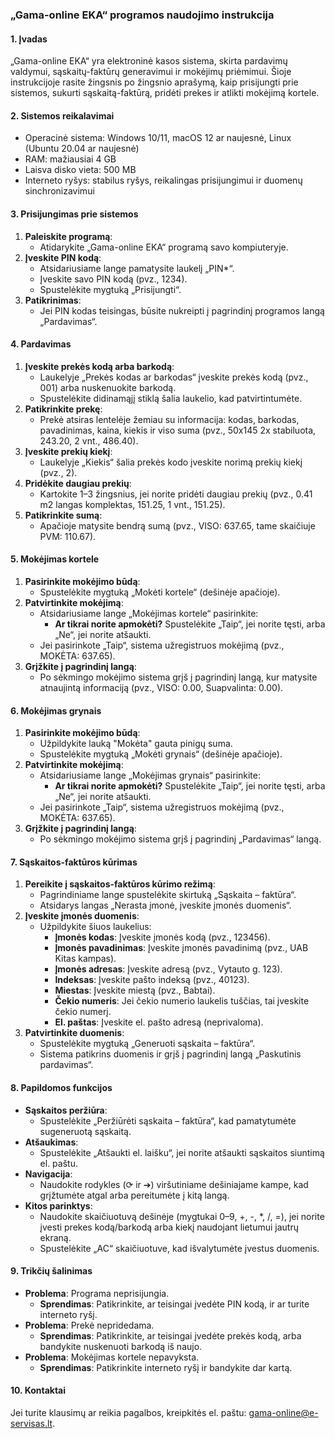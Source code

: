 ### „Gama-online EKA“ programos naudojimo instrukcija

#### 1. Įvadas
„Gama-online EKA“ yra elektroninė kasos sistema, skirta pardavimų valdymui, sąskaitų-faktūrų generavimui ir mokėjimų priėmimui. Šioje instrukcijoje rasite žingsnis po žingsnio aprašymą, kaip prisijungti prie sistemos, sukurti sąskaitą-faktūrą, pridėti prekes ir atlikti mokėjimą kortele.

#### 2. Sistemos reikalavimai
- Operacinė sistema: Windows 10/11, macOS 12 ar naujesnė, Linux (Ubuntu 20.04 ar naujesnė)
- RAM: mažiausiai 4 GB
- Laisva disko vieta: 500 MB
- Interneto ryšys: stabilus ryšys, reikalingas prisijungimui ir duomenų sinchronizavimui

#### 3. Prisijungimas prie sistemos
1. **Paleiskite programą**:
   - Atidarykite „Gama-online EKA“ programą savo kompiuteryje.
2. **Įveskite PIN kodą**:
   - Atsidariusiame lange pamatysite laukelį „PIN*“.
   - Įveskite savo PIN kodą (pvz., 1234).
   - Spustelėkite mygtuką „Prisijungti“.
3. **Patikrinimas**:
   - Jei PIN kodas teisingas, būsite nukreipti į pagrindinį programos langą „Pardavimas“.

#### 4. Pardavimas
1. **Įveskite prekės kodą arba barkodą**:
   - Laukelyje „Prekės kodas ar barkodas“ įveskite prekės kodą (pvz., 001) arba nuskenuokite barkodą.
   - Spustelėkite didinamąjį stiklą šalia laukelio, kad patvirtintumėte.
2. **Patikrinkite prekę**:
   - Prekė atsiras lentelėje žemiau su informacija: kodas, barkodas, pavadinimas, kaina, kiekis ir viso suma (pvz., 50x145 2x stabiluota, 243.20, 2 vnt., 486.40).
3. **Įveskite prekių kiekį**:
   - Laukelyje „Kiekis“ šalia prekės kodo įveskite norimą prekių kiekį (pvz., 2).
4. **Pridėkite daugiau prekių**:
   - Kartokite 1–3 žingsnius, jei norite pridėti daugiau prekių (pvz., 0.41 m2 langas komplektas, 151.25, 1 vnt., 151.25).
5. **Patikrinkite sumą**:
   - Apačioje matysite bendrą sumą (pvz., VISO: 637.65, tame skaičiuje PVM: 110.67).

#### 5. Mokėjimas kortele
1. **Pasirinkite mokėjimo būdą**:
   - Spustelėkite mygtuką „Mokėti kortele“ (dešinėje apačioje).
2. **Patvirtinkite mokėjimą**:
   - Atsidariusiame lange „Mokėjimas kortele“ pasirinkite:
     - **Ar tikrai norite apmokėti?** Spustelėkite „Taip“, jei norite tęsti, arba „Ne“, jei norite atšaukti.
   - Jei pasirinkote „Taip“, sistema užregistruos mokėjimą (pvz., MOKĖTA: 637.65).
3. **Grįžkite į pagrindinį langą**:
   - Po sėkmingo mokėjimo sistema grįš į pagrindinį langą, kur matysite atnaujintą informaciją (pvz., VISO: 0.00, Suapvalinta: 0.00).

#### 6. Mokėjimas grynais
1. **Pasirinkite mokėjimo būdą**:
   - Užpildykite lauką "Mokėta" gauta pinigų suma.
   - Spustelėkite mygtuką „Mokėti grynais“ (dešinėje apačioje).
2. **Patvirtinkite mokėjimą**:
   - Atsidariusiame lange „Mokėjimas grynais“ pasirinkite:
     - **Ar tikrai norite apmokėti?** Spustelėkite „Taip“, jei norite tęsti, arba „Ne“, jei norite atšaukti.
   - Jei pasirinkote „Taip“, sistema užregistruos mokėjimą (pvz., MOKĖTA: 637.65).
3. **Grįžkite į pagrindinį langą**:
   - Po sėkmingo mokėjimo sistema grįš į pagrindinį „Pardavimas“ langą.


#### 7. Sąskaitos-faktūros kūrimas
1. **Pereikite į sąskaitos-faktūros kūrimo režimą**:
   - Pagrindiniame lange spustelėkite skirtuką „Sąskaita – faktūra“.
   - Atsidarys langas „Nerasta įmonė, įveskite įmonės duomenis“.
2. **Įveskite įmonės duomenis**:
   - Užpildykite šiuos laukelius:
     - **Įmonės kodas**: Įveskite įmonės kodą (pvz., 123456).
     - **Įmonės pavadinimas**: Įveskite įmonės pavadinimą (pvz., UAB Kitas kampas).
     - **Įmonės adresas**: Įveskite adresą (pvz., Vytauto g. 123).
     - **Indeksas**: Įveskite pašto indeksą (pvz., 40123).
     - **Miestas**: Įveskite miestą (pvz., Babtai).
     - **Čekio numeris**: Jei čekio numerio laukelis tuščias, tai įveskite čekio numerį.
     - **El. paštas**: Įveskite el. pašto adresą (neprivaloma).
3. **Patvirtinkite duomenis**:
   - Spustelėkite mygtuką „Generuoti sąskaita – faktūra“.
   - Sistema patikrins duomenis ir grįš į pagrindinį langą „Paskutinis pardavimas“.

#### 8. Papildomos funkcijos
- **Sąskaitos peržiūra**:
  - Spustelėkite „Peržiūrėti sąskaita – faktūra“, kad pamatytumėte sugeneruotą sąskaitą.
- **Atšaukimas**:
  - Spustelėkite „Atšaukti el. laišku“, jei norite atšaukti sąskaitos siuntimą el. paštu.
- **Navigacija**:
  - Naudokite rodykles (⟳ ir ➔) viršutiniame dešiniajame kampe, kad grįžtumėte atgal arba pereitumėte į kitą langą.
- **Kitos parinktys**:
  - Naudokite skaičiuotuvą dešinėje (mygtukai 0–9, +, -, *, /, =), jei norite įvesti prekes kodą/barkodą arba kiekį naudojant lietumui jautrų ekraną.
  - Spustelėkite „AC“ skaičiuotuve, kad išvalytumėte įvestus duomenis.

#### 9. Trikčių šalinimas
- **Problema**: Programa neprisijungia.
  - **Sprendimas**: Patikrinkite, ar teisingai įvedėte PIN kodą, ir ar turite interneto ryšį.
- **Problema**: Prekė nepridedama.
  - **Sprendimas**: Patikrinkite, ar teisingai įvedėte prekės kodą, arba bandykite nuskenuoti barkodą iš naujo.
- **Problema**: Mokėjimas kortele nepavyksta.
  - **Sprendimas**: Patikrinkite interneto ryšį ir bandykite dar kartą.

#### 10. Kontaktai
Jei turite klausimų ar reikia pagalbos, kreipkitės el. paštu: gama-online@e-servisas.lt.
